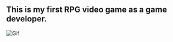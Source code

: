## This is my first RPG video game as a game developer.


![Gif](https://github.com/ldgiusto5/My_First_RPG/assets/121044004/c07c0470-21cc-4112-b7d2-91a9c7ec7398)

